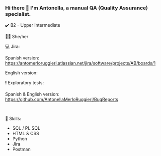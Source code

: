 ### Hi there 👋 I'm Antonella, a manual QA (Quality Assurance) specialist.

<!--
**AntonellaMerloRuggieri/AntonellaMerloRuggieri** is a ✨ _special_ ✨ repository because its `README.md` (this file) appears on your GitHub profile.

-->

✔️󠁧󠁢󠁥󠁮󠁧󠁿 B2 - Upper Intermediate

👩🏻‍ She/her

💻 Jira:

Spanish version: https://antomerloruggieri.atlassian.net/jira/software/projects/AB/boards/1

English version:



❗ Exploratory tests:

Spanish & English version: https://github.com/AntonellaMerloRuggieri/BugReports



<br>

📝 Skills:
- SQL / PL SQL
- HTML & CSS
- Python
- Jira
- Postman

